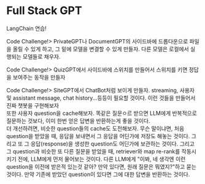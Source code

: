 # Full Stack GPT

LangChain 연습!

Code Challenge!> PrivateGPT나 DocumentGPT의 사이드바에 드롭다운으로 파일을 올릴 수 있게 하고, 그 밑에 모델을 변결할 수 있게 만들자. 다른 모델은 로컬에서 실행되는 모델들로 채우자.

Code Challenge!> QuizGPT에서 사이드바에 스위치를 만들어서 스위치를 키면 정답을 보여주는 동작을 만들자

Code Challenge!> SiteGPT에서 ChatBot처럼 보이게 만들자. streaming, 사용자 및 assistant message, chat history...등등이 필요할 것이다. 이런 것들을 만들어서 진짜 챗봇을 구현해보자<br>
또한 사용자 question을 cache해보자. 똑같은 질문ㅇ르 받으면 LLM에게 반복적으로 질문하는 것보다, 이미 한번 얻은 답변을 반환하는게 좋을 것이다.<br>
더 개선하려면, 비슷한 question들의 cache도 도전해보자. 무슨 말이냐면, 처음 question을 받았을 때, 응답을 보내면서 그 응답을 어딘가에 저장도 해놓는 것이다. 그리고 또 그 응답(response)을 생성한 question도 어딘가에 보관하는 것이다. 그리고 그 question과 비슷한 또 다른 질문을 받았을 때, retriever와 map re-rank를 작동시키기 전에, LLM에게 먼저 물어보는 것이다. 다른 LLM에게 "이봐, 네 생각엔 이런 question을 이전에 받은적 있는것 같아? 만약 있다면, 원래 질문은 뭐였지?"하고 묻는 것이다. 만약 기존에 받았던 question이 있다면 그에 대한 답변을 반환하는 것이다.
